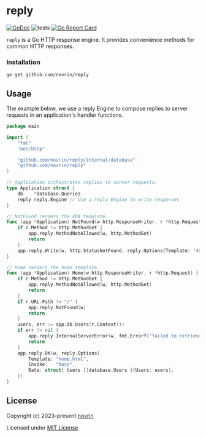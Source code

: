 # reply

[![GoDoc](https://godoc.org/github.com/novrin/reply?status.svg)](https://pkg.go.dev/github.com/novrin/reply) 
![tests](https://github.com/novrin/reply/workflows/tests/badge.svg) 
[![Go Report Card](https://goreportcard.com/badge/github.com/novrin/reply)](https://goreportcard.com/report/github.com/novrin/reply)

`reply` is a Go HTTP response engine. It provides convenience methods for common HTTP responses.

### Installation

```shell
go get github.com/novrin/reply
``` 

## Usage

The example below, we use a reply Engine to compose replies to server requests in an application's handler functions.

```go
package main

import (
	"fmt"
	"net/http"

	"github.com/novrin/reply/internal/database" 
	"github.com/novrin/reply"
)

// Application orchestrates replies to server requests.
type Application struct {
	db    *database.Queries
	reply reply.Engine // Use a reply Engine to write responses 
}

// NotFound renders the 404 template.
func (app *Application) NotFound(w http.ResponseWriter, r *http.Request) {
	if r.Method != http.MethodGet {
		app.reply.MethodNotAllowed(w, http.MethodGet)
		return
	}
	app.reply.Write(w, http.StatusNotFound, reply.Options{Template: "404.html"})
}

// Home renders the home template.
func (app *Application) Home(w http.ResponseWriter, r *http.Request) {
	if r.Method != http.MethodGet {
		app.reply.MethodNotAllowed(w, http.MethodGet)
		return
	}
	if r.URL.Path != "/" {
		app.reply.NotFound(w)
		return
	}
	users, err := app.db.Users(r.Context())
	if err != nil {
		app.reply.InternalServerError(w, fmt.Errorf("failed to retrieve users: %s", err.Error()))
		return
	}
	app.reply.OK(w, reply.Options{
		Template: "home.html",
		Invoke:   "base",
		Data: struct{ Users []database.Users }{Users: users},
	})
}
```

## License

Copyright (c) 2023-present [novrin](https://github.com/novrin)

Licensed under [MIT License](./LICENSE)